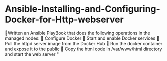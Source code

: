 # Ansible-Installing-and-Configuring-Docker-for-Http-webserver
🔰Written an Ansible PlayBook that does the  following operations in the managed nodes: 🔹 Configure Docker 🔹 Start and enable Docker services 🔹 Pull the httpd server image from the Docker Hub 🔹 Run the docker container and expose it to the public 🔹 Copy the html code in /var/www/html directory and start the web server "

